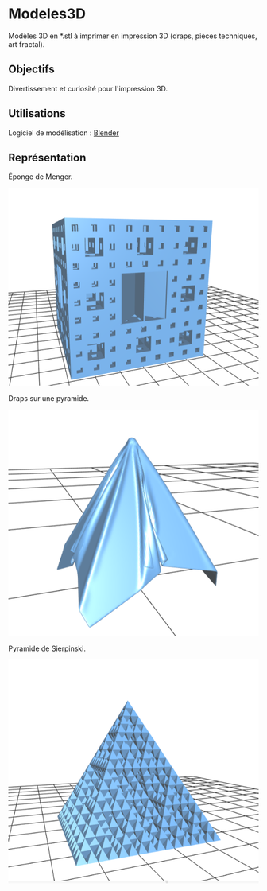 # Modeles3D

Modèles 3D en *.stl à imprimer en impression 3D (draps, pièces techniques, art fractal).

## Objectifs

Divertissement et curiosité pour l'impression 3D.

## Utilisations

Logiciel de modélisation : [Blender](https://www.blender.org)

## Représentation

Éponge de Menger.

![alt text](https://github.com/TritzA/Modeles3D/blob/master/menger.PNG)

Draps sur une pyramide.

![alt text](https://github.com/TritzA/Modeles3D/blob/master/draps.PNG)


Pyramide de Sierpinski.

![alt text](https://github.com/TritzA/Modeles3D/blob/master/sierpinski.PNG)
